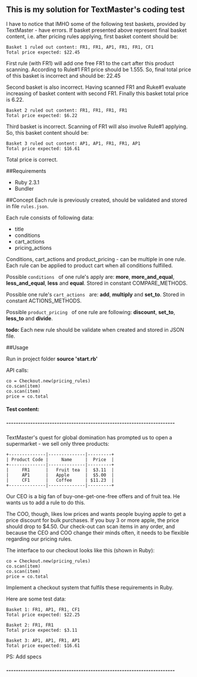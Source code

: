 
## This is my solution for TextMaster's coding test



I have to notice that IMHO some of the following test baskets, provided by TextMaster - have errors.
If basket presented above represent final basket content, i.e. after pricing rules applying,
first basket content should be:

```
Basket 1 ruled out content: FR1, FR1, AP1, FR1, FR1, CF1
Total price expected: $22.45
```
First rule (with FR1) will add one free FR1 to the cart after this product scanning.
According to Rule#1 FR1 price should be 1.555.
So, final total price of this basket is incorrect and should be: 22.45

Second basket is also incorrect. Having scanned FR1 and Ruke#1 evaluate increasing of basket content with second FR1.
Finally this basket total price is 6.22. 
```
Basket 2 ruled out content: FR1, FR1, FR1, FR1
Total price expected: $6.22
```

Third basket is incorrect.
Scanning of FR1 will also involve Rule#1 applying. So, this basket content should be:

```
Basket 3 ruled out content: AP1, AP1, FR1, FR1, AP1
Total price expected: $16.61
```
Total price is correct.




##Requirements

  * Ruby 2.3.1
  * Bundler

##Concept
Each rule is previously created, should be validated and stored in file `rules.json`.

Each rule consists of following data:
  * title
  * conditions
  * cart_actions
  * pricing_actions
  
Conditions, cart_actions and product_pricing - can be multiple in one rule.
Each rule can be applied to product cart when all conditions fulfilled.

Possible `conditions ` of one rule's apply are: __more__, __more_and_equal__, __less_and_equal__,
__less__ and __equal__. Stored in constant COMPARE_METHODS.

Possible one rule's `cart_actions ` are: __add__, __multiply__ and __set_to__. 
Stored in constant ACTIONS_METHODS.

Possible `product_pricing ` of one rule are following: __discount__, __set_to__,
__less_to__ and __divide__.

__todo:__ Each new rule should be validate when created and stored in JSON file.



##Usage

  Run in project folder __source 'start.rb'__
  
  API calls:
```
co = Checkout.new(pricing_rules)
co.scan(item)
co.scan(item)
price = co.total

```


#### Test content:
##### ----------------------------------------------------------------------

TextMaster's quest for global domination has prompted us to open a supermarket - we sell only three products:

```
+--------------|--------------|---------+
| Product Code |     Name     |  Price  |
+--------------|--------------|---------+
|     FR1      |   Fruit tea  |  $3.11  |
|     AP1      |   Apple      |  $5.00  |
|     CF1      |   Coffee     | $11.23  |
+--------------|--------------|---------+
```
Our CEO is a big fan of buy-one-get-one-free offers and of fruit tea. He wants us to add a rule to do this.

The COO, though, likes low prices and wants people buying apple to get a price 
discount for bulk purchases. If you buy 3 or more apple, the price should drop to $4.50.
Our check-out can scan items in any order, and because the CEO and COO change 
their minds often, it needs to be flexible regarding our pricing rules.

The interface to our checkout looks like this (shown in Ruby):

```
co = Checkout.new(pricing_rules)
co.scan(item)
co.scan(item)
price = co.total
```
Implement a checkout system that fulfils these requirements in Ruby.

Here are some test data:

```
Basket 1: FR1, AP1, FR1, CF1
Total price expected: $22.25
```

```
Basket 2: FR1, FR1
Total price expected: $3.11
```

```
Basket 3: AP1, AP1, FR1, AP1
Total price expected: $16.61
```

PS: Add specs
##### ----------------------------------------------------------------------

